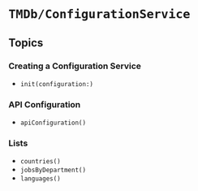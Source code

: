 # ``TMDb/ConfigurationService``

## Topics

### Creating a Configuration Service

- ``init(configuration:)``

### API Configuration

- ``apiConfiguration()``

### Lists

- ``countries()``
- ``jobsByDepartment()``
- ``languages()``
